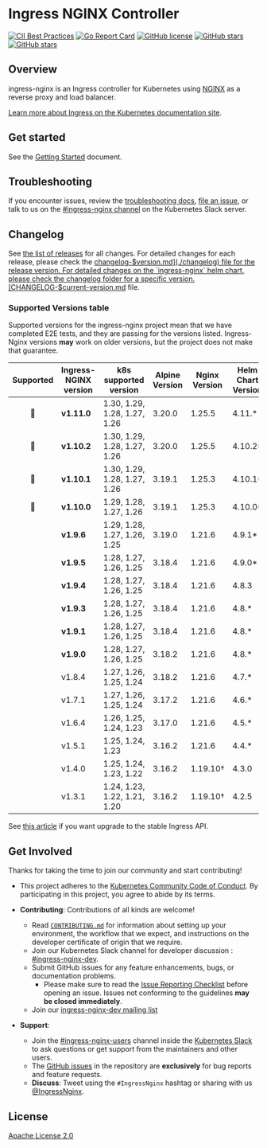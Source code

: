 # Ingress NGINX Controller

[![CII Best Practices](https://bestpractices.coreinfrastructure.org/projects/5691/badge)](https://bestpractices.coreinfrastructure.org/projects/5691)
[![Go Report Card](https://goreportcard.com/badge/github.com/kubernetes/ingress-nginx)](https://goreportcard.com/report/github.com/kubernetes/ingress-nginx)
[![GitHub license](https://img.shields.io/github/license/kubernetes/ingress-nginx.svg)](https://github.com/kubernetes/ingress-nginx/blob/main/LICENSE)
[![GitHub stars](https://img.shields.io/github/stars/kubernetes/ingress-nginx.svg)](https://github.com/kubernetes/ingress-nginx/stargazers)
[![GitHub stars](https://img.shields.io/badge/contributions-welcome-orange.svg)](https://github.com/kubernetes/ingress-nginx/blob/main/CONTRIBUTING.md)

## Overview

ingress-nginx is an Ingress controller for Kubernetes using [NGINX](https://www.nginx.org/) as a reverse proxy and load
balancer.

[Learn more about Ingress on the Kubernetes documentation site](https://kubernetes.io/docs/concepts/services-networking/ingress/).

## Get started

See the [Getting Started](https://kubernetes.github.io/ingress-nginx/deploy/) document.

## Troubleshooting

If you encounter issues, review the [troubleshooting docs](docs/troubleshooting.md),
[file an issue](https://github.com/kubernetes/ingress-nginx/issues), or talk to us on the
[#ingress-nginx channel](https://kubernetes.slack.com/messages/ingress-nginx) on the Kubernetes Slack server.

## Changelog

See [the list of releases](https://github.com/kubernetes/ingress-nginx/releases) for all changes.
For detailed changes for each release, please check the [changelog-$version.md](./changelog) file for the release version.
For detailed changes on the `ingress-nginx` helm chart, please check the changelog folder for a specific version.
[CHANGELOG-$current-version.md](./charts/ingress-nginx/changelog) file.

### Supported Versions table

Supported versions for the ingress-nginx project mean that we have completed E2E tests, and they are passing for
the versions listed. Ingress-Nginx versions **may** work on older versions, but the project does not make that guarantee.

| Supported | Ingress-NGINX version | k8s supported version         | Alpine Version | Nginx Version | Helm Chart Version |
| :-------: | --------------------- | ----------------------------- | -------------- | ------------- | ------------------ |
|    🔄    | **v1.11.0**     | 1.30, 1.29, 1.28, 1.27, 1.26 | 3.20.0         | 1.25.5        | 4.11.*            |
|    🔄    | **v1.10.2**     | 1.30, 1.29, 1.28, 1.27, 1.26 | 3.20.0         | 1.25.5        | 4.10.2*            |
|    🔄    | **v1.10.1**     | 1.30, 1.29, 1.28, 1.27, 1.26 | 3.19.1         | 1.25.3        | 4.10.1*            |
|    🔄    | **v1.10.0**     | 1.29, 1.28, 1.27, 1.26        | 3.19.1         | 1.25.3        | 4.10.0*            |
|        | **v1.9.6**      | 1.29, 1.28, 1.27, 1.26, 1.25  | 3.19.0         | 1.21.6        | 4.9.1*             |
|        | **v1.9.5**      | 1.28, 1.27, 1.26, 1.25        | 3.18.4         | 1.21.6        | 4.9.0*             |
|        | **v1.9.4**      | 1.28, 1.27, 1.26, 1.25        | 3.18.4         | 1.21.6        | 4.8.3              |
|        | **v1.9.3**      | 1.28, 1.27, 1.26, 1.25        | 3.18.4         | 1.21.6        | 4.8.*              |
|        | **v1.9.1**      | 1.28, 1.27, 1.26, 1.25        | 3.18.4         | 1.21.6        | 4.8.*              |
|        | **v1.9.0**      | 1.28, 1.27, 1.26, 1.25        | 3.18.2         | 1.21.6        | 4.8.*              |
|          | v1.8.4                | 1.27, 1.26, 1.25, 1.24        | 3.18.2         | 1.21.6        | 4.7.*              |
|          | v1.7.1                | 1.27, 1.26, 1.25, 1.24        | 3.17.2         | 1.21.6        | 4.6.*              |
|          | v1.6.4                | 1.26, 1.25, 1.24, 1.23        | 3.17.0         | 1.21.6        | 4.5.*              |
|          | v1.5.1                | 1.25, 1.24, 1.23              | 3.16.2         | 1.21.6        | 4.4.*              |
|          | v1.4.0                | 1.25, 1.24, 1.23, 1.22        | 3.16.2         | 1.19.10†     | 4.3.0              |
|          | v1.3.1                | 1.24, 1.23, 1.22, 1.21, 1.20  | 3.16.2         | 1.19.10†     | 4.2.5              |

See [this article](https://kubernetes.io/blog/2021/07/26/update-with-ingress-nginx/) if you want upgrade to the stable
Ingress API.

## Get Involved

Thanks for taking the time to join our community and start contributing!

- This project adheres to the [Kubernetes Community Code of Conduct](https://git.k8s.io/community/code-of-conduct.md).
  By participating in this project, you agree to abide by its terms.
- **Contributing**: Contributions of all kinds are welcome!

  - Read [`CONTRIBUTING.md`](CONTRIBUTING.md) for information about setting up your environment, the workflow that we
    expect, and instructions on the developer certificate of origin that we require.
  - Join our Kubernetes Slack channel for developer discussion : [#ingress-nginx-dev](https://kubernetes.slack.com/archives/C021E147ZA4).
  - Submit GitHub issues for any feature enhancements, bugs, or documentation problems.
    - Please make sure to read the [Issue Reporting Checklist](https://github.com/kubernetes/ingress-nginx/blob/main/CONTRIBUTING.md#issue-reporting-guidelines) before opening an issue. Issues not conforming to the guidelines **may be closed immediately**.
  - Join our [ingress-nginx-dev mailing list](https://groups.google.com/a/kubernetes.io/g/ingress-nginx-dev/c/ebbBMo-zX-w)
- **Support**:

  - Join the [#ingress-nginx-users](https://kubernetes.slack.com/messages/CANQGM8BA/) channel inside the [Kubernetes Slack](http://slack.kubernetes.io/) to ask questions or get support from the maintainers and other users.
  - The [GitHub issues](https://github.com/kubernetes/ingress-nginx/issues) in the repository are **exclusively** for bug reports and feature requests.
  - **Discuss**: Tweet using the `#IngressNginx` hashtag or sharing with us [@IngressNginx](https://twitter.com/IngressNGINX).

## License

[Apache License 2.0](https://github.com/kubernetes/ingress-nginx/blob/main/LICENSE)
